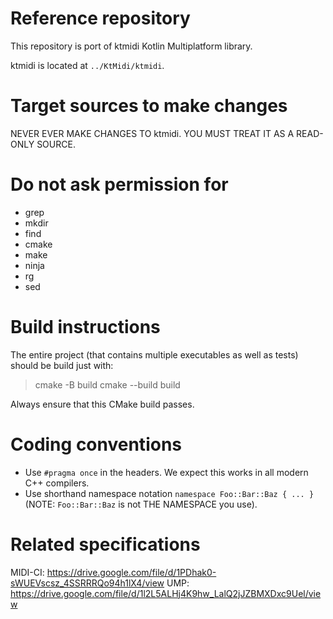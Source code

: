 # Reference repository

This repository is port of ktmidi Kotlin Multiplatform library.

ktmidi is located at `../KtMidi/ktmidi`.

# Target sources to make changes

NEVER EVER MAKE CHANGES TO ktmidi. YOU MUST TREAT IT AS A READ-ONLY SOURCE.

# Do not ask permission for

- grep
- mkdir
- find
- cmake
- make
- ninja
- rg
- sed

# Build instructions

The entire project (that contains multiple executables as well as tests) should be build just with:

> cmake -B build
> cmake --build build

Always ensure that this CMake build passes.

# Coding conventions

- Use `#pragma once` in the headers. We expect this works in all modern C++ compilers.
- Use shorthand namespace notation `namespace Foo::Bar::Baz { ... }` (NOTE: `Foo::Bar::Baz` is not THE NAMESPACE you use).

# Related specifications

MIDI-CI: https://drive.google.com/file/d/1PDhak0-sWUEVscsz_4SSRRRQo94h1lX4/view
UMP: https://drive.google.com/file/d/1l2L5ALHj4K9hw_LalQ2jJZBMXDxc9Uel/view

